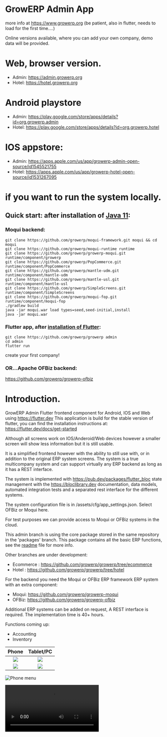 # GrowERP Admin App 

more info at https://www.growerp.org (be patient, also in flutter, needs to load for the first time....)

Online versions available, where you can add your own company, demo data will be provided.
# Web, browser version.
- Admin: https://admin.growerp.org
- Hotel: https://hotel.growerp.org

# Android playstore
- Admin: https://play.google.com/store/apps/details?id=org.growerp.admin
- Hotel: https://play.google.com/store/apps/details?id=org.growerp.hotel

# IOS appstore:
- Admin: https://apps.apple.com/us/app/growerp-admin-open-source/id1545521755
- Hotel: https://apps.apple.com/us/app/growerp-hotel-open-source/id1531267095

# if you want to run the system locally.
## Quick start: after installation of [Java 11](https://openjdk.java.net/install/):
### Moqui backend:
```
git clone https://github.com/growerp/moqui-framework.git moqui && cd moqui
git clone https://github.com/growerp/moqui-runtime runtime
git clone https://github.com/growerp/growerp-moqui.git runtime/component/growerp
git clone https://github.com/growerp/PopCommerce.git runtime/component/PopCommerce
git clone https://github.com/growerp/mantle-udm.git runtime/component/mantle-udm
git clone https://github.com/growerp/mantle-usl.git runtime/component/mantle-usl
git clone https://github.com/growerp/SimpleScreens.git runtime/component/SimpleScreens
git clone https://github.com/growerp/moqui-fop.git runtime/component/moqui-fop
./gradlew build
java -jar moqui.war load types=seed,seed-initial,install
java -jar moqui.war
```
### Flutter app, after [installation of Flutter](https://flutter.dev/docs/get-started/install):
```
git clone https://github.com/growerp/growerp admin
cd admin
flutter run
```
create your first company!


### OR...Apache OFBiz backend:
  https://github.com/growerp/growerp-ofbiz

# Introduction.
GrowERP Admin Flutter frontend component for Android, IOS and Web using https://flutter.dev This application is build for the stable version of flutter, you can find the installation instructions at: https://flutter.dev/docs/get-started

Although all screens work on IOS/Anderoid/Web devices however a smaller screen will show less information but it is still usable.

It is a simplified frontend however with the ability to still use with, or in addition to the original ERP system screens.
The system is a true multicompany system and can support virtually any ERP backend as long as it has a REST interface.

The system is implemented with https://pub.dev/packages/flutter_bloc state management with the https://bloclibrary.dev documentation, data models, automated integration tests and a separated rest interface for the different systems. 

The system configuration file is in /assets/cfg/app_settings.json. Select OFBiz or Moqui here.

For test purposes we can provide access to Moqui or OFBiz systems in the cloud.

This admin branch is using the core package stored in the same repository in the 'packages' branch.
This package contains all the basic ERP functions, see the [readme](https://github.com/growerp/growerp/blob/packages/core/README.md) file for more info.

Other branches are under development:
  - Ecommerce : https://github.com/growerp/growerp/tree/ecommerce
  - Hotel : https://github.com/growerp/growerp/tree/hotel

For the backend you need the Moqui or OFBiz ERP framework ERP system
  with an extra component:
  - Moqui:  https://github.com/growerp/growerp-moqui
  - OFBiz:  https://github.com/growerp/growerp-ofbiz

Additional ERP systems can be added on request, A REST interface is required.
The implementation time is 40+ hours.

Functions coming up:
* Accounting
* Inventory

Phone                                                                                         |  Tablet/PC
:--------------------------------------------------------------------------------------------:|:---------------------------------------------------------------------------------------:
![](https://raw.githubusercontent.com/growerp/growerp/master/screenPrints/phoneDashboard.png) | ![](https://raw.githubusercontent.com/growerp/growerp/master/screenPrints/pcDashboard.png)
![](https://raw.githubusercontent.com/growerp/growerp/master/screenPrints/phoneCat.png)       | ![](https://raw.githubusercontent.com/growerp/growerp/master/screenPrints/pcCat.png)

![Phone menu](https://raw.githubusercontent.com/growerp/growerp/master/screenPrints/phoneMenu.png)

![Download here a short movie to show the Adaptive App in action](https://raw.githubusercontent.com/growerp/growerp/master/screenPrints/responsive.mp4)

